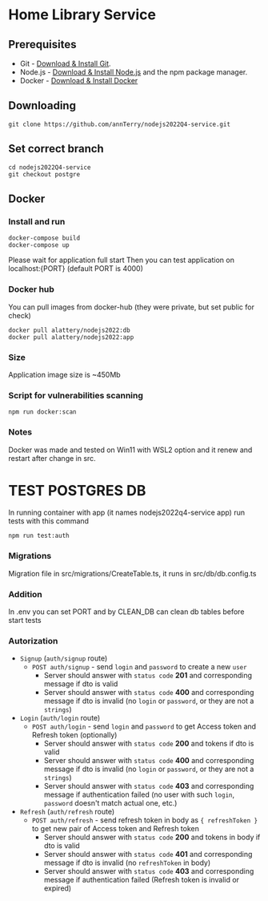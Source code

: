 # Home Library Service

## Prerequisites

- Git - [Download & Install Git](https://git-scm.com/downloads).
- Node.js - [Download & Install Node.js](https://nodejs.org/en/download/) and the npm package manager.
- Docker - [Download & Install Docker](https://www.docker.com//)

## Downloading

```
git clone https://github.com/annTerry/nodejs2022Q4-service.git
```

## Set correct branch

```
cd nodejs2022Q4-service
git checkout postgre
```

## Docker

### Install and run
```
docker-compose build
docker-compose up
```

 Please wait for application full start
 Then you can test application on localhost:{PORT} (default PORT is 4000)

### Docker hub
You can pull images from docker-hub (they were private, but set public for check)

```
docker pull alattery/nodejs2022:db
docker pull alattery/nodejs2022:app
```

### Size
Application image size is ~450Mb

### Script for vulnerabilities scanning
```
npm run docker:scan
```
### Notes
Docker was made and tested on Win11 with WSL2 option and it renew and restart after change in src.

# TEST POSTGRES DB
In running container with app (it names nodejs2022q4-service app) run tests with this command
```
npm run test:auth
```

### Migrations
Migration file in src/migrations/CreateTable.ts, it runs in src/db/db.config.ts

### Addition
In .env you can set PORT and by CLEAN_DB can clean db tables before start tests

### Autorization
* `Signup` (`auth/signup` route)
    * `POST auth/signup` - send `login` and `password` to create a new `user`
      - Server should answer with `status code` **201** and corresponding message if dto is valid
      - Server should answer with `status code` **400** and corresponding message if dto is invalid (no `login` or `password`, or they are not a `strings`)
* `Login` (`auth/login` route)
    * `POST auth/login` - send `login` and `password` to get Access token and Refresh token (optionally)
      - Server should answer with `status code` **200** and tokens if dto is valid
      - Server should answer with `status code` **400** and corresponding message if dto is invalid (no `login` or `password`, or they are not a `strings`)
      - Server should answer with `status code` **403** and corresponding message if authentication failed (no user with such `login`, `password` doesn't match actual one, etc.)
* `Refresh` (`auth/refresh` route)
    * `POST auth/refresh` - send refresh token in body as `{ refreshToken }` to get new pair of Access token and Refresh token
      - Server should answer with `status code` **200** and tokens in body if dto is valid
      - Server should answer with `status code` **401** and corresponding message if dto is invalid (no `refreshToken` in body)
      - Server should answer with `status code` **403** and corresponding message if authentication failed (Refresh token is invalid or expired)